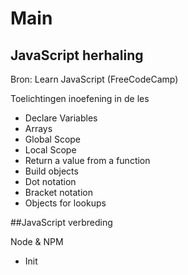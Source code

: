 # Main
## JavaScript herhaling
Bron: Learn JavaScript (FreeCodeCamp)

Toelichtingen inoefening in de les
- Declare Variables
- Arrays
- Global Scope
- Local Scope
- Return a value from a function
- Build objects
- Dot notation
- Bracket notation
- Objects for lookups

##JavaScript verbreding

Node & NPM
- Init

